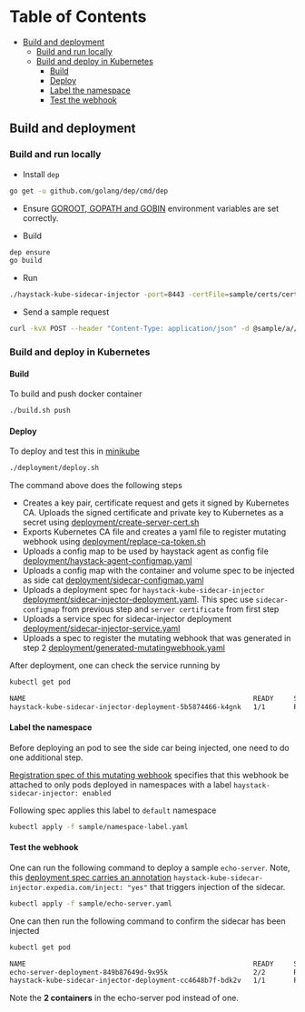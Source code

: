 Table of Contents
=================

* [Build and deployment](#build-and-deployment)
   * [Build and run locally](#build-and-run-locally)
   * [Build and deploy in Kubernetes](#build-and-deploy-in-kubernetes)
      * [Build](#build-1)
      * [Deploy](#deploy)
      * [Label the namespace](#label-the-namespace)
      * [Test the webhook](#test-the-webhook)

## Build and deployment

### Build and run locally

* Install `dep`

```bash
go get -u github.com/golang/dep/cmd/dep
```

* Ensure [GOROOT, GOPATH and GOBIN](https://www.programming-books.io/essential/go/d6da4b8481f94757bae43be1fdfa9e73-gopath-goroot-gobin) environment variables are set correctly.

* Build

```bash
dep ensure
go build
```

* Run

```bash
./haystack-kube-sidecar-injector -port=8443 -certFile=sample/certs/cert.pem  -keyFile=sample/certs/key.pem -sideCar=sample/sidecar.yaml -logtostderr
```

* Send a sample request

```bash
curl -kvX POST --header "Content-Type: application/json" -d @sample/a//localhost:8443/mutate ttps:/
```

### Build and deploy in Kubernetes

#### Build

To build and push docker container

```bash
./build.sh push
```

#### Deploy

To deploy and test this in [minikube](https://kubernetes.io/docs/tasks/tools/install-minikube/)

```bash
./deployment/deploy.sh
``` 

The command above does the following steps

* Creates a key pair, certificate request and gets it signed by Kubernetes CA. Uploads the signed certificate and private key to Kubernetes as a secret using [deployment/create-server-cert.sh](deployment/create-server-cert.sh)
* Exports Kubernetes CA file and creates a yaml file to register mutating webhook using [deployment/replace-ca-token.sh](deployment/replace-ca-token.sh)
* Uploads a config map to be used by haystack agent as config file [deployment/haystack-agent-configmap.yaml](deployment/haystack-agent-configmap.yaml)
* Uploads a config map with the container and volume spec to be injected as side cat [deployment/sidecar-configmap.yaml](deployment/sidecar-configmap.yaml)
* Uploads a deployment spec for `haystack-kube-sidecar-injector` [deployment/sidecar-injector-deployment.yaml](deployment/sidecar-injector-deployment.yaml). This spec use `sidecar-configmap` from previous step and `server certificate` from first step
* Uploads a service spec for sidecar-injector deployment [deployment/sidecar-injector-service.yaml](deployment/sidecar-injector-service.yaml)
* Uploads a spec to register the mutating webhook that was generated in step 2 [deployment/generated-mutatingwebhook.yaml](deployment/generated-mutatingwebhook.yaml)

After deployment, one can check the service running by

```bash
kubectl get pod

NAME                                                        READY     STATUS    RESTARTS   AGE
haystack-kube-sidecar-injector-deployment-5b5874466-k4gnk   1/1       Running   0          1m

```
#### Label the namespace

Before deploying an pod to see the side car being injected, one need to do one additional step.  

[Registration spec of this mutating webhook](deployment/mutatingwebhook-template.yaml#L22) specifies that this webhook be attached to only pods deployed in namespaces with a label `haystack-sidecar-injector: enabled`

Following spec applies this label to `default` namespace

```bash
kubectl apply -f sample/namespace-label.yaml
```

#### Test the webhook

One can run the following command to deploy a sample `echo-server`. Note, this [deployment spec carries an annotation](sample/echo-server.yaml#L12) `haystack-kube-sidecar-injector.expedia.com/inject: "yes"` that triggers injection of the sidecar.

```bash
kubectl apply -f sample/echo-server.yaml
```

One can then run the following command to confirm the sidecar has been injected

```bash
kubectl get pod

NAME                                                        READY     STATUS             RESTARTS   AGE
echo-server-deployment-849b87649d-9x95k                     2/2       Running            0          4m
haystack-kube-sidecar-injector-deployment-cc4648b7f-bdk2v   1/1       Running            0          6m
```

Note the **2 containers** in the echo-server pod instead of one. 



